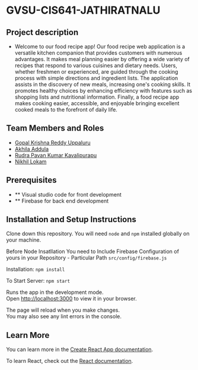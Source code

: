 # GVSU-CIS641-JATHIRATNALU

## Project description
- Welcome to our food recipe app! Our food recipe web application is a versatile kitchen companion that provides customers with numerous advantages. It makes meal planning easier by offering a wide variety of recipes that respond to various cuisines and dietary needs. Users, whether freshmen or experienced, are guided through the cooking process with simple directions and ingredient lists. The application assists in the discovery of new meals, increasing one's cooking skills. It promotes healthy choices by enhancing efficiency with features such as shopping lists and nutritional information. Finally, a food recipe app makes cooking easier, accessible, and enjoyable bringing excellent cooked meals to the forefront of daily life.

## Team Members and Roles

* [Gopal Krishna Reddy Uppaluru](https://github.com/gopalUppaluru73/CIS641-HW2-Uppaluru)
* [Akhila Addula](https://github.com/Akhila15823/CIS641-HW2-ADDULA)
* [Rudra Pavan Kumar Kavalipurapu](https://github.com/gopalUppaluru73/CIS641-HW2-Uppaluru)
* [Nikhil Lokam](https://github.com/revs28145/CIS641-HW2-LOKAM)

## Prerequisites

- ** Visual studio code for front development
- ** Firebase for back end development

## Installation and Setup Instructions

Clone down this repository. You will need `node` and `npm` installed globally on your machine.

Before Node Insatllation You need to Include Firebase Configuration of yours in your Repository - Particular Path `src/config/firebase.js`

Installation:
`npm install`  

To Start Server:
`npm start`

Runs the app in the development mode.\
Open [http://localhost:3000](http://localhost:3000) to view it in your browser.

The page will reload when you make changes.\
You may also see any lint errors in the console.

## Learn More
You can learn more in the [Create React App documentation](https://facebook.github.io/create-react-app/docs/getting-started).

To learn React, check out the [React documentation](https://reactjs.org/).
